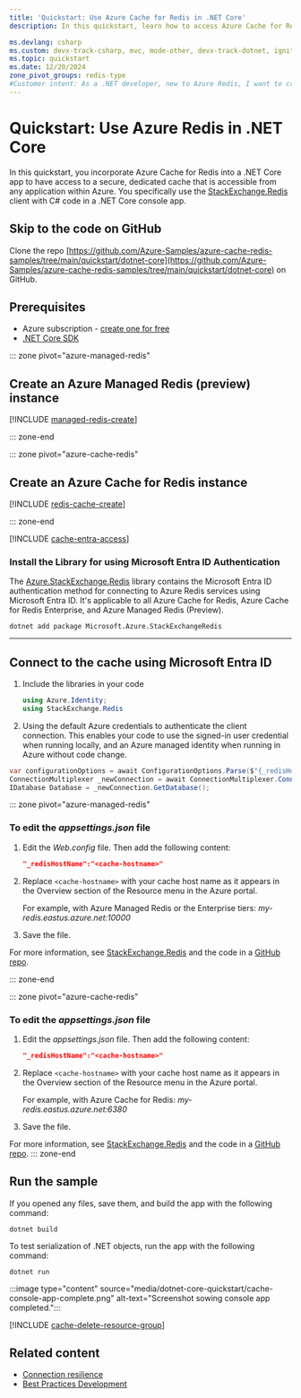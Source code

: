 ```yaml
---
title: 'Quickstart: Use Azure Cache for Redis in .NET Core'
description: In this quickstart, learn how to access Azure Cache for Redis in your .NET Core apps

ms.devlang: csharp
ms.custom: devx-track-csharp, mvc, mode-other, devx-track-dotnet, ignite-2024
ms.topic: quickstart
ms.date: 12/20/2024
zone_pivot_groups: redis-type
#Customer intent: As a .NET developer, new to Azure Redis, I want to create a new Node.js app that uses Azure Managed Redis or Azure Cache for Redis.
---
```


# Quickstart: Use Azure Redis in .NET Core

In this quickstart, you incorporate Azure Cache for Redis into a .NET Core app to have access to a secure, dedicated cache that is accessible from any application within Azure. You specifically use the [StackExchange.Redis](https://github.com/StackExchange/StackExchange.Redis) client with C# code in a .NET Core console app.

## Skip to the code on GitHub

Clone the repo [https://github.com/Azure-Samples/azure-cache-redis-samples/tree/main/quickstart/dotnet-core](https://github.com/Azure-Samples/azure-cache-redis-samples/tree/main/quickstart/dotnet-core) on GitHub.

## Prerequisites

- Azure subscription - [create one for free](https://azure.microsoft.com/free/)
- [.NET Core SDK](https://dotnet.microsoft.com/download)

::: zone pivot="azure-managed-redis"

## Create an Azure Managed Redis (preview) instance

[!INCLUDE [managed-redis-create](includes/managed-redis-create.md)]

::: zone-end

::: zone pivot="azure-cache-redis"

## Create an Azure Cache for Redis instance

[!INCLUDE [redis-cache-create](~/reusable-content/ce-skilling/azure/includes/azure-cache-for-redis/includes/redis-cache-create.md)]

::: zone-end

[!INCLUDE [cache-entra-access](includes/cache-entra-access.md)]

### Install the Library for using Microsoft Entra ID Authentication

The [Azure.StackExchange.Redis](https://www.nuget.org/packages/Microsoft.Azure.StackExchangeRedis) library contains the Microsoft Entra ID authentication method for connecting to Azure Redis services using Microsoft Entra ID. It's applicable to all Azure Cache for Redis, Azure Cache for Redis Enterprise, and Azure Managed Redis (Preview).

```cli
dotnet add package Microsoft.Azure.StackExchangeRedis
```

---

## Connect to the cache using Microsoft Entra ID

1. Include the libraries in your code

   ```csharp
   using Azure.Identity;
   using StackExchange.Redis
   ```

1. Using the default Azure credentials to authenticate the client connection. This enables your code to use the signed-in user credential when running locally, and an Azure managed identity when running in Azure without code change.

```csharp
var configurationOptions = await ConfigurationOptions.Parse($"{_redisHostName}").ConfigureForAzureWithTokenCredentialAsync(new DefaultAzureCredential());
ConnectionMultiplexer _newConnection = await ConnectionMultiplexer.ConnectAsync(configurationOptions);
IDatabase Database = _newConnection.GetDatabase();
```

::: zone pivot="azure-managed-redis"

### To edit the _appsettings.json_ file

1. Edit the _Web.config_ file. Then add the following content:

    ```json
    "_redisHostName":"<cache-hostname>"
    ```

1. Replace `<cache-hostname>` with your cache host name as it appears in the Overview section of the Resource menu in the Azure portal.

   For example, with Azure Managed Redis or the Enterprise tiers: _my-redis.eastus.azure.net:10000_

1. Save the file.

For more information, see [StackExchange.Redis](https://stackexchange.github.io/StackExchange.Redis/) and the code in a [GitHub repo](https://github.com/StackExchange/StackExchange.Redis).

::: zone-end

::: zone pivot="azure-cache-redis"

### To edit the _appsettings.json_ file

1. Edit the _appsettings.json_ file. Then add the following content:

    ```json
    "_redisHostName":"<cache-hostname>"
    ```

1. Replace `<cache-hostname>` with your cache host name as it appears in the Overview section of the Resource menu in the Azure portal. 

   For example, with Azure Cache for Redis: _my-redis.eastus.azure.net:6380_

1. Save the file.

For more information, see [StackExchange.Redis](https://stackexchange.github.io/StackExchange.Redis/) and the code in a [GitHub repo](https://github.com/StackExchange/StackExchange.Redis).
::: zone-end

## Run the sample

If you opened any files, save them, and build the app with the following command:

```dos
dotnet build
```

To test serialization of .NET objects, run the app with the following command:

```dos
dotnet run
```

:::image type="content" source="media/dotnet-core-quickstart/cache-console-app-complete.png" alt-text="Screenshot sowing console app completed.":::

[!INCLUDE [cache-delete-resource-group](includes/cache-delete-resource-group.md)]

## Related content

- [Connection resilience](best-practices-connection.md)
- [Best Practices Development](best-practices-development.md)
